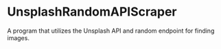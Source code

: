 # UnsplashRandomAPIScraper
A program that utilizes the Unsplash API and random endpoint for finding images.
